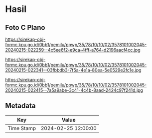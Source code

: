 # Hasil

## Foto C Plano

https://sirekap-obj-formc.kpu.go.id/0bb1/pemilu/ppwp/35/78/10/10/02/3578101002045-20240215-022259--4c5ee6f2-e9ca-4fff-a764-d2196aacf4cc.jpg

https://sirekap-obj-formc.kpu.go.id/0bb1/pemilu/ppwp/35/78/10/10/02/3578101002045-20240215-022341--03fbbdb3-7f5a-4e1a-80ea-5e0529e2fc1e.jpg

https://sirekap-obj-formc.kpu.go.id/0bb1/pemilu/ppwp/35/78/10/10/02/3578101002045-20240215-022415--7a5a9abe-3c41-4c4b-8aad-2424c97f241d.jpg


## Metadata

| Key        | Value               |
| ---------- | ------------------- |
| Time Stamp | 2024-02-25 12:00:00 |



